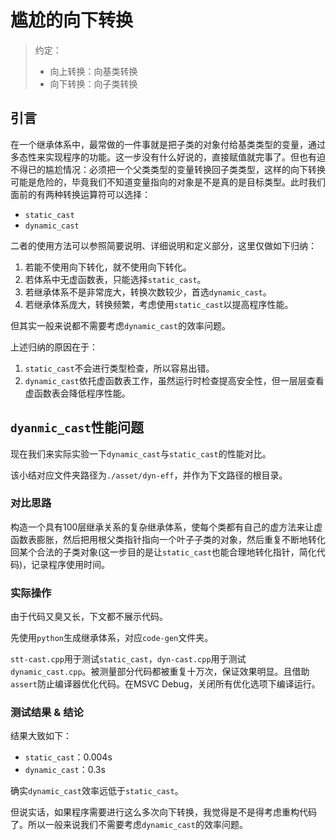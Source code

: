 # 尴尬的向下转换

> 约定：
>
> * 向上转换：向基类转换
> * 向下转换：向子类转换



## 引言

在一个继承体系中，最常做的一件事就是把子类的对象付给基类类型的变量，通过多态性来实现程序的功能。这一步没有什么好说的，直接赋值就完事了。但也有迫不得已的尴尬情况：必须把一个父类类型的变量转换回子类类型，这样的向下转换可能是危险的，毕竟我们不知道变量指向的对象是不是真的是目标类型。此时我们面前的有两种转换运算符可以选择：

* `static_cast`
* `dynamic_cast`



二者的使用方法可以参照简要说明、详细说明和定义部分，这里仅做如下归纳：

1. 若能不使用向下转化，就不使用向下转化。
2. 若体系中无虚函数表，只能选择`static_cast`。
3. 若继承体系不是非常庞大，转换次数较少，首选`dynamic_cast`。
4. 若继承体系庞大，转换频繁，考虑使用`static_cast`以提高程序性能。

但其实一般来说都不需要考虑`dynamic_cast`的效率问题。



上述归纳的原因在于：

1. `static_cast`不会进行类型检查，所以容易出错。
2. `dynamic_cast`依托虚函数表工作，虽然运行时检查提高安全性，但一层层查看虚函数表会降低程序性能。



## `dyanmic_cast`性能问题

现在我们来实际实验一下`dynamic_cast`与`static_cast`的性能对比。

该小结对应文件夹路径为`./asset/dyn-eff`，并作为下文路径的根目录。



### 对比思路

构造一个具有100层继承关系的复杂继承体系，使每个类都有自己的虚方法来让虚函数表膨胀，然后把用根父类指针指向一个叶子子类的对象，然后重复不断地转化回某个合法的子类对象(这一步目的是让`static_cast`也能合理地转化指针，简化代码)，记录程序使用时间。



### 实际操作

由于代码又臭又长，下文都不展示代码。

先使用`python`生成继承体系，对应`code-gen`文件夹。

`stt-cast.cpp`用于测试`static_cast`，`dyn-cast.cpp`用于测试`dynamic_cast.cpp`。被测量部分代码都被重复十万次，保证效果明显。且借助`assert`防止编译器优化代码。在MSVC Debug，关闭所有优化选项下编译运行。



### 测试结果 & 结论

结果大致如下：

* `static_cast`：0.004s
* `dynamic_cast`：0.3s

确实`dynamic_cast`效率远低于`static_cast`。

但说实话，如果程序需要进行这么多次向下转换，我觉得是不是得考虑重构代码了。所以一般来说我们不需要考虑`dynamic_cast`的效率问题。



